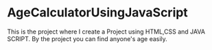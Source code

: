 # AgeCalculatorUsingJavaScript
This is the project where I create a Project using HTML,CSS and JAVA SCRIPT. By the project you can find anyone's age easily.
